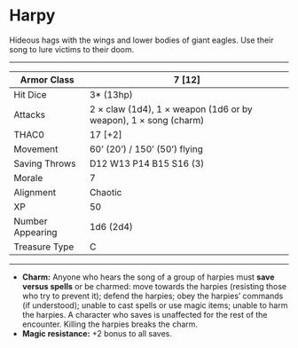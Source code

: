 # Harpy

Hideous hags with the wings and lower bodies of giant eagles. Use their song to lure victims to their doom.

------

| Armor Class     | 7 [12]                                                       |
| ---------------- | ------------------------------------------------------------ |
| Hit Dice         | 3* (13hp)                                                    |
| Attacks          | 2 × claw (1d4), 1 × weapon (1d6 or by weapon), 1 × song (charm) |
| THAC0            | 17 [+2]                                                      |
| Movement         | 60’ (20’) / 150’ (50’) flying                                |
| Saving Throws    | D12 W13 P14 B15 S16 (3)                                      |
| Morale           | 7                                                            |
| Alignment        | Chaotic                                                      |
| XP               | 50                                                           |
| Number Appearing | 1d6 (2d4)                                                    |
| Treasure Type    | C                                                            |

------

- **Charm:** Anyone who hears the song of a group of harpies must **save versus spells** or be charmed: move towards the harpies (resisting those who try to prevent it); defend the harpies; obey the harpies’ commands (if understood); unable to cast spells or use magic items; unable to harm the harpies. A character who saves is unaffected for the rest of the encounter. Killing the harpies breaks the charm.
- **Magic resistance:** +2 bonus to all saves.